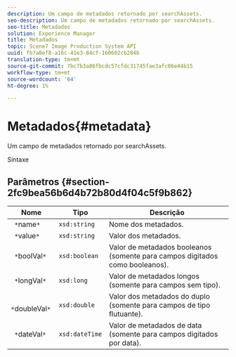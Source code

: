 ```yaml
---
description: Um campo de metadados retornado por searchAssets.
seo-description: Um campo de metadados retornado por searchAssets.
seo-title: Metadados
solution: Experience Manager
title: Metadados
topic: Scene7 Image Production System API
uuid: fb7a0ef8-a16c-41e3-84cf-160602cb284b
translation-type: tm+mt
source-git-commit: 7bc7b3a86fbcdc57cfdc31745fae3afc06e44b15
workflow-type: tm+mt
source-wordcount: '64'
ht-degree: 1%

---
```



# Metadados{#metadata}

Um campo de metadados retornado por searchAssets.

Sintaxe

## Parâmetros {#section-2fc9bea56b6d4b72b80d4f04c5f9b862}

| Nome | Tipo | Descrição |
|---|---|---|
| ` *`name`*` | `xsd:string` | Nome dos metadados. |
| ` *`value`*` | `xsd:string` | Valor dos metadados. |
| ` *`boolVal`*` | `xsd:boolean` | Valor de metadados booleanos (somente para campos digitados como booleanos). |
| ` *`longVal`*` | `xsd:long` | Valor de metadados longos (somente para campos sem tipo). |
| ` *`doubleVal`*` | `xsd:double` | Valor dos metadados do duplo (somente para campos de tipo flutuante). |
| ` *`dateVal`*` | `xsd:dateTime` | Valor de metadados de data (somente para campos digitados por data). |

